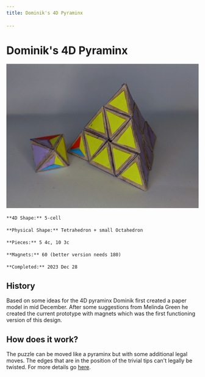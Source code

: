 ```yaml
---
title: Dominik's 4D Pyraminx

---
```


# Dominik's 4D Pyraminx


![Dominik's 4D Pyraminx](./pic/4dp_01.jpg)

    

    **4D Shape:** 5-cell

    **Physical Shape:** Tetrahedron + small Octahedron

    **Pieces:** 5 4c, 10 3c

    **Magnets:** 60 (better version needs 180)

    **Completed:** 2023 Dec 28

## History

Based on some ideas for the 4D pyraminx Dominik first created a paper model in mid December. After some suggestions from Melinda Green he created the current prototype with magnets which was the first functioning version of this design.

## How does it work?

The puzzle can be moved like a pyraminx but with some additional legal moves. The edges that are in the position of the trivial tips can't legally be twisted. For more details go [here](How-does-it-work.md).
